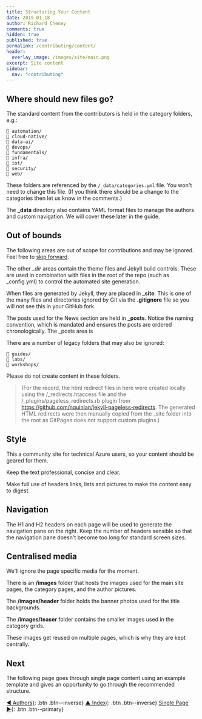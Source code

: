 ```yaml
---
title: Structuring Your Content
date: 2019-01-18
author: Richard Cheney
comments: true
hidden: true
published: true
permalink: /contributing/content/
header:
  overlay_image: /images/site/main.png
excerpt: Site content
sidebar:
  nav: "contributing"
---
```


## Where should new files go?

The standard content from the contributors is held in the category folders, e.g.:

```text
📁 automation/
📁 cloud-native/
📁 data-ai/
📁 devops/
📁 fundamentals/
📁 infra/
📁 iot/
📁 security/
📁 web/
```

These folders are referenced by the `/_data/categories.yml` file. You won't need to change this file.  (If you think there should be a change to the categories then let us know in the comments.)

The **_data** directory also contains YAML format files to manage the authors and custom navigation. We will cover these later in the guide.

## Out of bounds

The following areas are out of scope for contributions and may be ignored. Feel free to [skip forward](#style).

The other *_dir* areas contain the theme files and Jekyll build controls. These are used in combination with files in the root of the repo (such as _config.yml) to control the automated site generation.

When files are generated by Jekyll, they are placed in **_site**.  This is one of the many files and directories ignored by Git via the **.gitignore** file so you will not see this in your GitHub fork.

The posts used for the News section are held in **_posts**.  Notice the naming convention, which is mandated and ensures the posts are ordered chronologically.  The _posts area is

There are a number of legacy folders that may also be ignored:

```text
📁 guides/
📁 labs/
📁 workshops/
```

Please do not create content in these folders.

> (For the record, the html redirect files in here were created locally using the /_redirects.htaccess file and the /_plugins/pageless_redirects.rb plugin from <https://github.com/nquinlan/jekyll-pageless-redirects>. The generated HTML redirects were then manually copied from the _site folder into the root as GitPages does not support custom plugins.)

## Style

This a community site for technical Azure users, so your content should be geared for them.

Keep the text professional, concise and clear.

Make full use of headers links, lists and pictures to make the content easy to digest.

## Navigation

The H1 and H2 headers on each page will be used to generate the navigation pane on the right.  Keep the number of headers sensible so that the navigation pane doesn't become too long for standard screen sizes.

## Centralised media

We'll ignore the page specific media for the moment.

There is an **/images** folder that hosts the images used for the main site pages, the category pages, and the author pictures.

The **/images/header** folder holds the banner photos used for the title backgrounds.

The **/images/teaser** folder contains the smaller images used in the category grids.

These images get reused on multiple pages, which is why they are kept centrally.

## Next

The following page goes through single page content using an example template and gives an opportunity to go through the recommended structure.

[◄ Authors](../authors){: .btn .btn--inverse} [▲ Index](../#index){: .btn .btn--inverse} [Single Page ►](../singlepage){: .btn .btn--primary}
